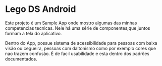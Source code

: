 # Lego DS Android


Este projeto é um Sample App onde mostro algumas das minhas competencias tecnicas. Nele há uma série
 de componentes,que juntos formam a tela do aplicativo.

Dentro do App, possue sistema de acessibilidade para pessoas com baixa visão ou cegueira, pessoas 
com daltonismo como por exemplo cores que nao trazem confusão. É de facil usabilidade e esta dentro 
dos padrões documentados.